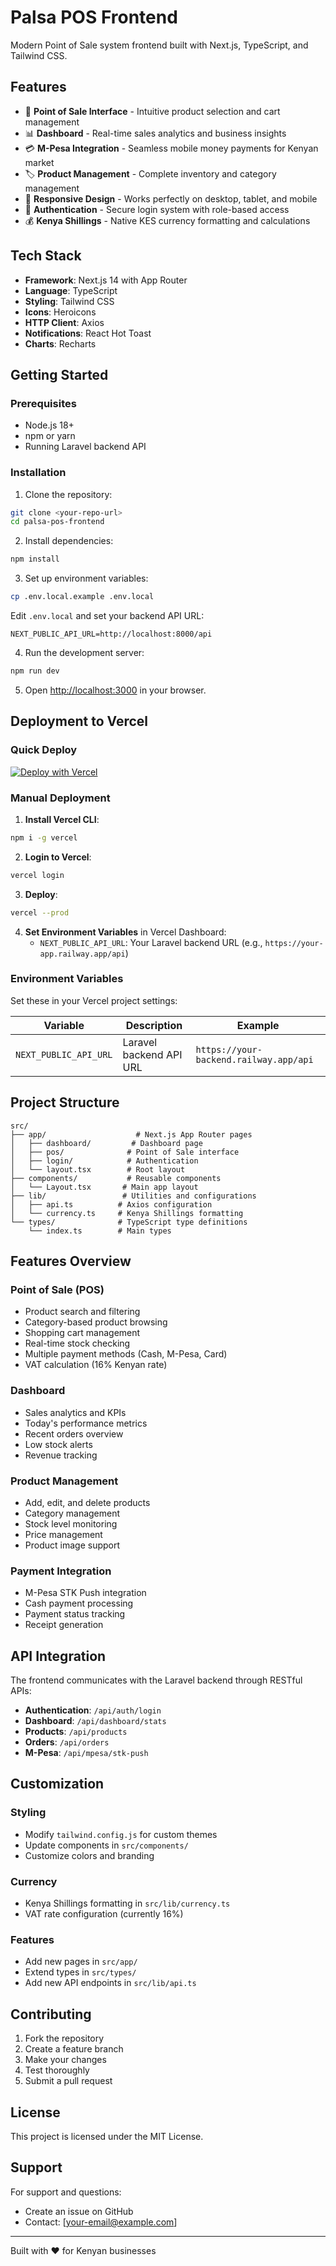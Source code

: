# Palsa POS Frontend

Modern Point of Sale system frontend built with Next.js, TypeScript, and Tailwind CSS.

## Features

- 🛒 **Point of Sale Interface** - Intuitive product selection and cart management
- 📊 **Dashboard** - Real-time sales analytics and business insights
- 💳 **M-Pesa Integration** - Seamless mobile money payments for Kenyan market
- 🏷️ **Product Management** - Complete inventory and category management
- 📱 **Responsive Design** - Works perfectly on desktop, tablet, and mobile
- 🔐 **Authentication** - Secure login system with role-based access
- 💰 **Kenya Shillings** - Native KES currency formatting and calculations

## Tech Stack

- **Framework**: Next.js 14 with App Router
- **Language**: TypeScript
- **Styling**: Tailwind CSS
- **Icons**: Heroicons
- **HTTP Client**: Axios
- **Notifications**: React Hot Toast
- **Charts**: Recharts

## Getting Started

### Prerequisites

- Node.js 18+ 
- npm or yarn
- Running Laravel backend API

### Installation

1. Clone the repository:
```bash
git clone <your-repo-url>
cd palsa-pos-frontend
```

2. Install dependencies:
```bash
npm install
```

3. Set up environment variables:
```bash
cp .env.local.example .env.local
```

Edit `.env.local` and set your backend API URL:
```
NEXT_PUBLIC_API_URL=http://localhost:8000/api
```

4. Run the development server:
```bash
npm run dev
```

5. Open [http://localhost:3000](http://localhost:3000) in your browser.

## Deployment to Vercel

### Quick Deploy

[![Deploy with Vercel](https://vercel.com/button)](https://vercel.com/new/clone?repository-url=https://github.com/your-username/palsa-pos-frontend)

### Manual Deployment

1. **Install Vercel CLI**:
```bash
npm i -g vercel
```

2. **Login to Vercel**:
```bash
vercel login
```

3. **Deploy**:
```bash
vercel --prod
```

4. **Set Environment Variables** in Vercel Dashboard:
   - `NEXT_PUBLIC_API_URL`: Your Laravel backend URL (e.g., `https://your-app.railway.app/api`)

### Environment Variables

Set these in your Vercel project settings:

| Variable | Description | Example |
|----------|-------------|---------|
| `NEXT_PUBLIC_API_URL` | Laravel backend API URL | `https://your-backend.railway.app/api` |

## Project Structure

```
src/
├── app/                    # Next.js App Router pages
│   ├── dashboard/         # Dashboard page
│   ├── pos/              # Point of Sale interface
│   ├── login/            # Authentication
│   └── layout.tsx        # Root layout
├── components/           # Reusable components
│   └── Layout.tsx       # Main app layout
├── lib/                 # Utilities and configurations
│   ├── api.ts          # Axios configuration
│   └── currency.ts     # Kenya Shillings formatting
└── types/              # TypeScript type definitions
    └── index.ts        # Main types
```

## Features Overview

### Point of Sale (POS)
- Product search and filtering
- Category-based product browsing
- Shopping cart management
- Real-time stock checking
- Multiple payment methods (Cash, M-Pesa, Card)
- VAT calculation (16% Kenyan rate)

### Dashboard
- Sales analytics and KPIs
- Today's performance metrics
- Recent orders overview
- Low stock alerts
- Revenue tracking

### Product Management
- Add, edit, and delete products
- Category management
- Stock level monitoring
- Price management
- Product image support

### Payment Integration
- M-Pesa STK Push integration
- Cash payment processing
- Payment status tracking
- Receipt generation

## API Integration

The frontend communicates with the Laravel backend through RESTful APIs:

- **Authentication**: `/api/auth/login`
- **Dashboard**: `/api/dashboard/stats`
- **Products**: `/api/products`
- **Orders**: `/api/orders`
- **M-Pesa**: `/api/mpesa/stk-push`

## Customization

### Styling
- Modify `tailwind.config.js` for custom themes
- Update components in `src/components/`
- Customize colors and branding

### Currency
- Kenya Shillings formatting in `src/lib/currency.ts`
- VAT rate configuration (currently 16%)

### Features
- Add new pages in `src/app/`
- Extend types in `src/types/`
- Add new API endpoints in `src/lib/api.ts`

## Contributing

1. Fork the repository
2. Create a feature branch
3. Make your changes
4. Test thoroughly
5. Submit a pull request

## License

This project is licensed under the MIT License.

## Support

For support and questions:
- Create an issue on GitHub
- Contact: [your-email@example.com]

---

Built with ❤️ for Kenyan businesses